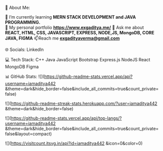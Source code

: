 💫 About Me:

🔭 I’m currently learning **MERN STACK DEVELOPMENT and JAVA PROGRAMMING.**                                                                                                                   
🤝 My personal portfolio **https://www.exgaditya.me/**
💬 Ask me about **REACT, HTML, CSS, JAVASCRIPT, EXPRESS, NODE,JS, MongoDB, CORE JAVA, FIGMA**
📫Reach me **exgadityaverma@gmail.com**

🌐 Socials:
LinkedIn

💻 Tech Stack:
C++ Java JavaScript Bootstrap Express.js NodeJS React MongoDB Figma

📊 GitHub Stats:
![](https://github-readme-stats.vercel.app/api?username=iamaditya442 &theme=dark&hide_border=false&include_all_commits=true&count_private=false)

![](https://github-readme-streak-stats.herokuapp.com/?user=iamaditya442 &theme=dark&hide_border=false)

![](https://github-readme-stats.vercel.app/api/top-langs/?username=iamaditya442 &theme=dark&hide_border=false&include_all_commits=true&count_private=false&layout=compact)

![](https://visitcount.itsvg.in/api?id=iamaditya442 &icon=0&color=0)
